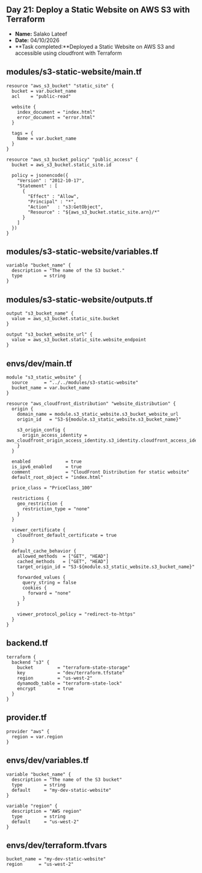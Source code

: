 ## Day 21: Deploy a Static Website on AWS S3 with Terraform

- **Name:** Salako Lateef
- **Date:** 04/10/2026
- **Task completed:**Deployed a Static Website on AWS S3 and accessible using cloudfront with Terraform


## modules/s3-static-website/main.tf
```
resource "aws_s3_bucket" "static_site" {
  bucket = var.bucket_name
  acl    = "public-read"

  website {
    index_document = "index.html"
    error_document = "error.html"
  }

  tags = {
    Name = var.bucket_name
  }
}

resource "aws_s3_bucket_policy" "public_access" {
  bucket = aws_s3_bucket.static_site.id

  policy = jsonencode({
    "Version" : "2012-10-17",
    "Statement" : [
      {
        "Effect" : "Allow",
        "Principal" : "*",
        "Action"   : "s3:GetObject",
        "Resource" : "${aws_s3_bucket.static_site.arn}/*"
      }
    ]
  })
}
```
## modules/s3-static-website/variables.tf
```
variable "bucket_name" {
  description = "The name of the S3 bucket."
  type        = string
}
```

## modules/s3-static-website/outputs.tf
```
output "s3_bucket_name" {
  value = aws_s3_bucket.static_site.bucket
}

output "s3_bucket_website_url" {
  value = aws_s3_bucket.static_site.website_endpoint
}

```
## envs/dev/main.tf
```
module "s3_static_website" {
  source      = "../../modules/s3-static-website"
  bucket_name = var.bucket_name
}

resource "aws_cloudfront_distribution" "website_distribution" {
  origin {
    domain_name = module.s3_static_website.s3_bucket_website_url
    origin_id   = "S3-${module.s3_static_website.s3_bucket_name}"

    s3_origin_config {
      origin_access_identity = aws_cloudfront_origin_access_identity.s3_identity.cloudfront_access_identity_path
    }
  }

  enabled             = true
  is_ipv6_enabled     = true
  comment             = "CloudFront Distribution for static website"
  default_root_object = "index.html"

  price_class = "PriceClass_100"

  restrictions {
    geo_restriction {
      restriction_type = "none"
    }
  }

  viewer_certificate {
    cloudfront_default_certificate = true
  }

  default_cache_behavior {
    allowed_methods  = ["GET", "HEAD"]
    cached_methods   = ["GET", "HEAD"]
    target_origin_id = "S3-${module.s3_static_website.s3_bucket_name}"

    forwarded_values {
      query_string = false
      cookies {
        forward = "none"
      }
    }

    viewer_protocol_policy = "redirect-to-https"
  }
}
```

## backend.tf
```
terraform {
  backend "s3" {
    bucket         = "terraform-state-storage"
    key            = "dev/terraform.tfstate"
    region         = "us-west-2"
    dynamodb_table = "terraform-state-lock"
    encrypt        = true
  }
}
```
## provider.tf
```
provider "aws" {
  region = var.region
}
```
## envs/dev/variables.tf
```
variable "bucket_name" {
  description = "The name of the S3 bucket"
  type        = string
  default     = "my-dev-static-website"
}

variable "region" {
  description = "AWS region"
  type        = string
  default     = "us-west-2"
}
```
## envs/dev/terraform.tfvars
```
bucket_name = "my-dev-static-website"
region      = "us-west-2"
```
